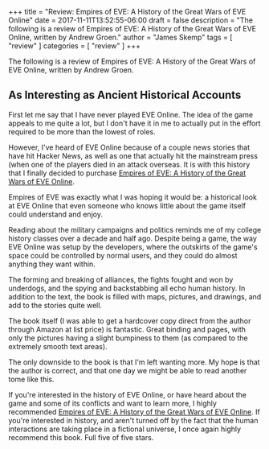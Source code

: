 +++
title = "Review: Empires of EVE: A History of the Great Wars of EVE Online"
date = 2017-11-11T13:52:55-06:00
draft = false
description = "The following is a review of Empires of EVE: A History of the Great Wars of EVE Online, written by Andrew Groen."
author = "James Skemp"
tags = [ "review" ]
categories = [ "review" ]
+++

The following is a review of Empires of EVE: A History of the Great Wars of EVE Online, written by Andrew Groen.

## As Interesting as Ancient Historical Accounts
First let me say that I have never played EVE Online. The idea of the game appeals to me quite a lot, but I don't have it in me to actually put in the effort required to be more than the lowest of roles.

However, I've heard of EVE Online because of a couple news stories that have hit Hacker News, as well as one that actually hit the mainstream press (when one of the players died in an attack overseas. It is with this history that I finally decided to purchase [Empires of EVE: A History of the Great Wars of EVE Online][review].

Empires of EVE was exactly what I was hoping it would be: a historical look at EVE Online that even someone who knows little about the game itself could understand and enjoy.

Reading about the military campaigns and politics reminds me of my college history classes over a decade and half ago. Despite being a game, the way EVE Online was setup by the developers, where the outskirts of the game's space could be controlled by normal users, and they could do almost anything they want within.

The forming and breaking of alliances, the fights fought and won by underdogs, and the spying and backstabbing all echo human history. In addition to the text, the book is filled with maps, pictures, and drawings, and add to the stories quite well.

The book itself (I was able to get a hardcover copy direct from the author through Amazon at list price) is fantastic. Great binding and pages, with only the pictures having a slight bumpiness to them (as compared to the extremely smooth text areas).

The only downside to the book is that I'm left wanting more. My hope is that the author is correct, and that one day we might be able to read another tome like this.

If you're interested in the history of EVE Online, or have heard about the game and some of its conflicts and want to learn more, I highly recommended [Empires of EVE: A History of the Great Wars of EVE Online][review]. If you're interested in history, and aren't turned off by the fact that the human interactions are taking place in a fictional universe, I once again highly recommend this book. Full five of five stars.

[review]: http://amzn.to/2i6JOgu
